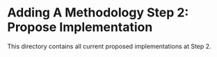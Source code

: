 # Adding A Methodology Step 2: Propose Implementation

This directory contains all current proposed implementations at Step 2.